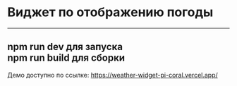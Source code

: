 # Виджет по отображению погоды  
---
npm run dev для запуска  
npm run build для сборки  
---  
Демо доступно по ссылке: https://weather-widget-pi-coral.vercel.app/
